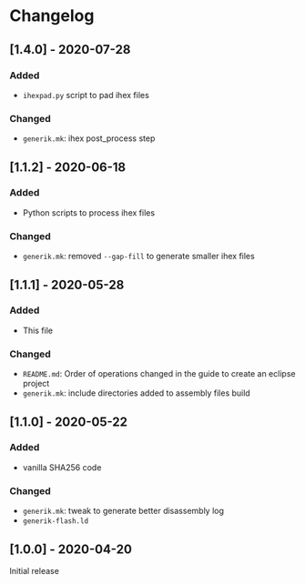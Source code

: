 # Changelog

## [1.4.0] - 2020-07-28

### Added
- `ihexpad.py` script to pad ihex files

### Changed
- `generik.mk`: ihex post_process step

## [1.1.2] - 2020-06-18

### Added
- Python scripts to process ihex files

### Changed
- `generik.mk`: removed `--gap-fill` to generate smaller ihex files

## [1.1.1] - 2020-05-28

### Added
- This file

### Changed
- `README.md`: Order of operations changed in the guide to create an eclipse project
- `generik.mk`: include directories added to assembly files build

## [1.1.0] - 2020-05-22

### Added
- vanilla SHA256 code

### Changed
- `generik.mk`: tweak to generate better disassembly log
- `generik-flash.ld`

## [1.0.0] - 2020-04-20
Initial release
